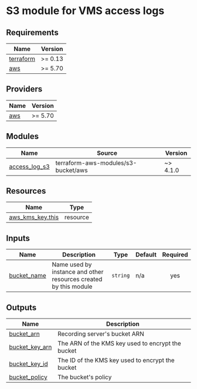 # S3 module for VMS access logs

## Requirements

| Name                                                                      | Version |
| ------------------------------------------------------------------------- | ------- |
| <a name="requirement_terraform"></a> [terraform](#requirement\_terraform) | >= 0.13 |
| <a name="requirement_aws"></a> [aws](#requirement\_aws)                   | >= 5.70 |

## Providers

| Name                                              | Version |
| ------------------------------------------------- | ------- |
| <a name="provider_aws"></a> [aws](#provider\_aws) | >= 5.70 |

## Modules

| Name                                                                            | Source                              | Version  |
| ------------------------------------------------------------------------------- | ----------------------------------- | -------- |
| <a name="module_access_log_s3"></a> [access\_log\_s3](#module\_access\_log\_s3) | terraform-aws-modules/s3-bucket/aws | ~> 4.1.0 |

## Resources

| Name                                                                                                    | Type     |
| ------------------------------------------------------------------------------------------------------- | -------- |
| [aws_kms_key.this](https://registry.terraform.io/providers/hashicorp/aws/latest/docs/resources/kms_key) | resource |

## Inputs

| Name                                                                  | Description                                                      | Type     | Default | Required |
| --------------------------------------------------------------------- | ---------------------------------------------------------------- | -------- | ------- | :------: |
| <a name="input_bucket_name"></a> [bucket\_name](#input\_bucket\_name) | Name used by instance and other resources created by this module | `string` | n/a     |   yes    |

## Outputs

| Name                                                                               | Description                                       |
| ---------------------------------------------------------------------------------- | ------------------------------------------------- |
| <a name="output_bucket_arn"></a> [bucket\_arn](#output\_bucket\_arn)               | Recording server's bucket ARN                     |
| <a name="output_bucket_key_arn"></a> [bucket\_key\_arn](#output\_bucket\_key\_arn) | The ARN of the KMS key used to encrypt the bucket |
| <a name="output_bucket_key_id"></a> [bucket\_key\_id](#output\_bucket\_key\_id)    | The ID of the KMS key used to encrypt the bucket  |
| <a name="output_bucket_policy"></a> [bucket\_policy](#output\_bucket\_policy)      | The bucket's policy                               |
